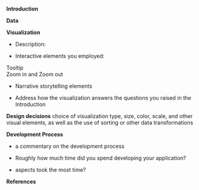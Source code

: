 __Introduction__




__Data__


__Visualization__
* Description:  


* Interactive elements you employed:  

Tooltip  
Zoom in and Zoom out

* Narrative storytelling elements  


* Address how the visualization answers the questions you raised in the Introduction  
 
 
__Design decisions__
 choice of visualization type, size, color, scale, and other visual elements, as well as the use of sorting or other data transformations  
 
__Development Process__
* a commentary on the development process  

* Roughly how much time did you spend developing your application?  
*  aspects took the most time?   

__References__   